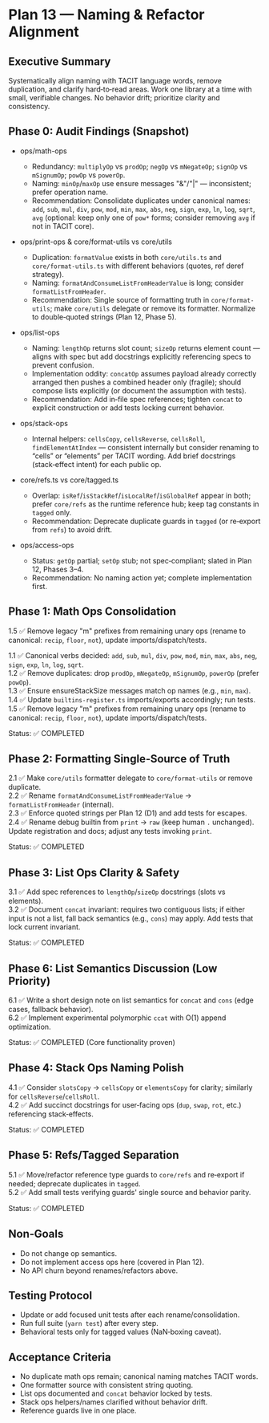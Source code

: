 # Plan 13 — Naming & Refactor Alignment

## Executive Summary

Systematically align naming with TACIT language words, remove duplication, and clarify hard‑to‑read areas. Work one library at a time with small, verifiable changes. No behavior drift; prioritize clarity and consistency.

## Phase 0: Audit Findings (Snapshot)

- ops/math-ops
  - Redundancy: `multiplyOp` vs `prodOp`; `negOp` vs `mNegateOp`; `signOp` vs `mSignumOp`; `powOp` vs `powerOp`.
  - Naming: `minOp`/`maxOp` use ensure messages "&"/"|" — inconsistent; prefer operation name.
  - Recommendation: Consolidate duplicates under canonical names: `add`, `sub`, `mul`, `div`, `pow`, `mod`, `min`, `max`, `abs`, `neg`, `sign`, `exp`, `ln`, `log`, `sqrt`, `avg` (optional: keep only one of `pow*` forms; consider removing `avg` if not in TACIT core).

- ops/print-ops & core/format-utils vs core/utils
  - Duplication: `formatValue` exists in both `core/utils.ts` and `core/format-utils.ts` with different behaviors (quotes, ref deref strategy).
  - Naming: `formatAndConsumeListFromHeaderValue` is long; consider `formatListFromHeader`.
  - Recommendation: Single source of formatting truth in `core/format-utils`; make `core/utils` delegate or remove its formatter. Normalize to double‑quoted strings (Plan 12, Phase 5).

- ops/list-ops
  - Naming: `lengthOp` returns slot count; `sizeOp` returns element count — aligns with spec but add docstrings explicitly referencing specs to prevent confusion.
  - Implementation oddity: `concatOp` assumes payload already correctly arranged then pushes a combined header only (fragile); should compose lists explicitly (or document the assumption with tests).
  - Recommendation: Add in‑file spec references; tighten `concat` to explicit construction or add tests locking current behavior.

- ops/stack-ops
  - Internal helpers: `cellsCopy`, `cellsReverse`, `cellsRoll`, `findElementAtIndex` — consistent internally but consider renaming to “cells” or “elements” per TACIT wording. Add brief docstrings (stack‑effect intent) for each public op.

- core/refs.ts vs core/tagged.ts
  - Overlap: `isRef`/`isStackRef`/`isLocalRef`/`isGlobalRef` appear in both; prefer `core/refs` as the runtime reference hub; keep tag constants in `tagged` only.
  - Recommendation: Deprecate duplicate guards in `tagged` (or re‑export from `refs`) to avoid drift.

- ops/access-ops
  - Status: `getOp` partial; `setOp` stub; not spec‑compliant; slated in Plan 12, Phases 3–4.
  - Recommendation: No naming action yet; complete implementation first.

## Phase 1: Math Ops Consolidation

1.5 ✅ Remove legacy "m" prefixes from remaining unary ops (rename to canonical: `recip`, `floor`, `not`), update imports/dispatch/tests.

1.1 ✅ Canonical verbs decided: `add`, `sub`, `mul`, `div`, `pow`, `mod`, `min`, `max`, `abs`, `neg`, `sign`, `exp`, `ln`, `log`, `sqrt`.  
1.2 ✅ Remove duplicates: drop `prodOp`, `mNegateOp`, `mSignumOp`, `powerOp` (prefer `powOp`).  
1.3 ✅ Ensure ensureStackSize messages match op names (e.g., `min`, `max`).  
1.4 ✅ Update `builtins-register.ts` imports/exports accordingly; run tests.  
1.5 ✅ Remove legacy "m" prefixes from remaining unary ops (rename to canonical: `recip`, `floor`, `not`), update imports/dispatch/tests.

Status: ✅ COMPLETED

## Phase 2: Formatting Single‑Source of Truth

2.1 ✅ Make `core/utils` formatter delegate to `core/format-utils` or remove duplicate.  
2.2 ✅ Rename `formatAndConsumeListFromHeaderValue` → `formatListFromHeader` (internal).  
2.3 ✅ Enforce quoted strings per Plan 12 (D1) and add tests for escapes.  
2.4 ✅ Rename debug builtin from `print` → `raw` (keep human `.` unchanged). Update registration and docs; adjust any tests invoking `print`.

Status: ✅ COMPLETED

## Phase 3: List Ops Clarity & Safety

3.1 ✅ Add spec references to `lengthOp`/`sizeOp` docstrings (slots vs elements).  
3.2 ✅ Document `concat` invariant: requires two contiguous lists; if either input is not a list, fall back semantics (e.g., `cons`) may apply. Add tests that lock current invariant.

Status: ✅ COMPLETED

## Phase 6: List Semantics Discussion (Low Priority)

6.1 ✅ Write a short design note on list semantics for `concat` and `cons` (edge cases, fallback behavior).  
6.2 ✅ Implement experimental polymorphic `ccat` with O(1) append optimization.

Status: ✅ COMPLETED (Core functionality proven)

## Phase 4: Stack Ops Naming Polish

4.1 ✅ Consider `slotsCopy` → `cellsCopy` or `elementsCopy` for clarity; similarly for `cellsReverse`/`cellsRoll`.  
4.2 ✅ Add succinct docstrings for user‑facing ops (`dup`, `swap`, `rot`, etc.) referencing stack‑effects.

Status: ✅ COMPLETED

## Phase 5: Refs/Tagged Separation

5.1 ✅ Move/refactor reference type guards to `core/refs` and re‑export if needed; deprecate duplicates in `tagged`.  
5.2 ✅ Add small tests verifying guards' single source and behavior parity.

Status: ✅ COMPLETED

## Non‑Goals

- Do not change op semantics.
- Do not implement access ops here (covered in Plan 12).
- No API churn beyond renames/refactors above.

## Testing Protocol

- Update or add focused unit tests after each rename/consolidation.
- Run full suite (`yarn test`) after every step.
- Behavioral tests only for tagged values (NaN‑boxing caveat).

## Acceptance Criteria

- No duplicate math ops remain; canonical naming matches TACIT words.
- One formatter source with consistent string quoting.
- List ops documented and `concat` behavior locked by tests.
- Stack ops helpers/names clarified without behavior drift.
- Reference guards live in one place.
